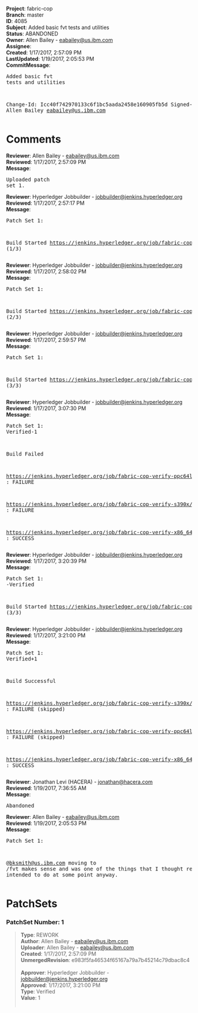 <strong>Project</strong>: fabric-cop<br><strong>Branch</strong>: master<br><strong>ID</strong>: 4085<br><strong>Subject</strong>: Added basic fvt tests and utilities<br><strong>Status</strong>: ABANDONED<br><strong>Owner</strong>: Allen Bailey - eabailey@us.ibm.com<br><strong>Assignee</strong>:<br><strong>Created</strong>: 1/17/2017, 2:57:09 PM<br><strong>LastUpdated</strong>: 1/19/2017, 2:05:53 PM<br><strong>CommitMessage</strong>:<br><pre>Added basic fvt tests and utilities

Change-Id: Icc40f742970133c6f1bc5aada2458e160905fb5d
Signed-off-by: Allen Bailey <eabailey@us.ibm.com>
</pre><h1>Comments</h1><strong>Reviewer</strong>: Allen Bailey - eabailey@us.ibm.com<br><strong>Reviewed</strong>: 1/17/2017, 2:57:09 PM<br><strong>Message</strong>: <pre>Uploaded patch set 1.</pre><strong>Reviewer</strong>: Hyperledger Jobbuilder - jobbuilder@jenkins.hyperledger.org<br><strong>Reviewed</strong>: 1/17/2017, 2:57:17 PM<br><strong>Message</strong>: <pre>Patch Set 1:

Build Started https://jenkins.hyperledger.org/job/fabric-cop-verify-ppc64le/29/ (1/3)</pre><strong>Reviewer</strong>: Hyperledger Jobbuilder - jobbuilder@jenkins.hyperledger.org<br><strong>Reviewed</strong>: 1/17/2017, 2:58:02 PM<br><strong>Message</strong>: <pre>Patch Set 1:

Build Started https://jenkins.hyperledger.org/job/fabric-cop-verify-x86_64/345/ (2/3)</pre><strong>Reviewer</strong>: Hyperledger Jobbuilder - jobbuilder@jenkins.hyperledger.org<br><strong>Reviewed</strong>: 1/17/2017, 2:59:57 PM<br><strong>Message</strong>: <pre>Patch Set 1:

Build Started https://jenkins.hyperledger.org/job/fabric-cop-verify-s390x/33/ (3/3)</pre><strong>Reviewer</strong>: Hyperledger Jobbuilder - jobbuilder@jenkins.hyperledger.org<br><strong>Reviewed</strong>: 1/17/2017, 3:07:30 PM<br><strong>Message</strong>: <pre>Patch Set 1: Verified-1

Build Failed 

https://jenkins.hyperledger.org/job/fabric-cop-verify-ppc64le/29/ : FAILURE

https://jenkins.hyperledger.org/job/fabric-cop-verify-s390x/33/ : FAILURE

https://jenkins.hyperledger.org/job/fabric-cop-verify-x86_64/345/ : SUCCESS</pre><strong>Reviewer</strong>: Hyperledger Jobbuilder - jobbuilder@jenkins.hyperledger.org<br><strong>Reviewed</strong>: 1/17/2017, 3:20:39 PM<br><strong>Message</strong>: <pre>Patch Set 1: -Verified

Build Started https://jenkins.hyperledger.org/job/fabric-cop-verify-ppc64le/30/ (3/3)</pre><strong>Reviewer</strong>: Hyperledger Jobbuilder - jobbuilder@jenkins.hyperledger.org<br><strong>Reviewed</strong>: 1/17/2017, 3:21:00 PM<br><strong>Message</strong>: <pre>Patch Set 1: Verified+1

Build Successful 

https://jenkins.hyperledger.org/job/fabric-cop-verify-s390x/33/ : FAILURE (skipped)

https://jenkins.hyperledger.org/job/fabric-cop-verify-ppc64le/30/ : FAILURE (skipped)

https://jenkins.hyperledger.org/job/fabric-cop-verify-x86_64/345/ : SUCCESS</pre><strong>Reviewer</strong>: Jonathan Levi (HACERA) - jonathan@hacera.com<br><strong>Reviewed</strong>: 1/19/2017, 7:36:55 AM<br><strong>Message</strong>: <pre>Abandoned</pre><strong>Reviewer</strong>: Allen Bailey - eabailey@us.ibm.com<br><strong>Reviewed</strong>: 1/19/2017, 2:05:53 PM<br><strong>Message</strong>: <pre>Patch Set 1:

@bksmith@us.ibm.com moving to /fvt makes sense and was one of the things that I thought reasonable and intended to do at some point anyway.</pre><h1>PatchSets</h1><h3>PatchSet Number: 1</h3><blockquote><strong>Type</strong>: REWORK<br><strong>Author</strong>: Allen Bailey - eabailey@us.ibm.com<br><strong>Uploader</strong>: Allen Bailey - eabailey@us.ibm.com<br><strong>Created</strong>: 1/17/2017, 2:57:09 PM<br><strong>UnmergedRevision</strong>: e983f5fa46534f65167a79a7b45214c79dbac8c4<br><br><strong>Approver</strong>: Hyperledger Jobbuilder - jobbuilder@jenkins.hyperledger.org<br><strong>Approved</strong>: 1/17/2017, 3:21:00 PM<br><strong>Type</strong>: Verified<br><strong>Value</strong>: 1<br><br></blockquote>